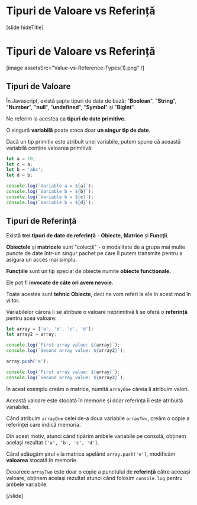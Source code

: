 # Tipuri de Valoare vs Referință

[slide hideTitle]
# Tipuri de Valoare vs Referință

[image assetsSrc="Value-vs-Reference-Types(1).png" /]

## Tipuri de Valoare

În Javascript, există șapte tipuri de date de bază: "**Boolean**", "**String**", "**Number**", "**null**", "**undefined**", "**Symbol**" și "**BigInt**".

Ne referim la acestea ca **tipuri de date primitive.**

O singură **variabilă** poate stoca doar **un singur tip de date**.

Dacă un tip primitiv este atribuit unei variabile, putem spune că această variabilă conține valoarea primitivă:

``` js live
let a = 10;
let c = a;
let b = 'abc';
let d = b;

console.log(`Variable a = ${a}`);
console.log(`Variable b = ${b}`);
console.log(`Variable b = ${c}`);
console.log(`Variable b = ${d}`);
```

## Tipuri de Referință

Există **trei tipuri de date de referință** - **Obiecte**, **Matrice** și **Funcții**.

**Obiectele** și **matricele** sunt "colecții" - o modalitate de a grupa mai multe puncte de date într-un singur pachet pe care îl putem transmite pentru a asigura un acces mai simplu.

**Funcțiile** sunt un tip special de obiecte numite **obiecte funcționale.**

Ele pot fi **invocate de câte ori avem nevoie.**

Toate acestea sunt **tehnic Obiecte**, deci ne vom referi la ele în acest mod în viitor.

Variabilelor cărora li se atribuie o valoare neprimitivă li se oferă o **referință** pentru acea valoare:

``` js live
let array = ['a', 'b', 'c', 'd'];
let array2 = array;

console.log(`First array value: ${array}`);
console.log(`Second array value: ${array2}`);

array.push('e');

console.log(`First array value: ${array}`);
console.log(`Second array value: ${array2}`);
```

În acest exemplu creăm o matrice, numită `arrayOne` căreia îi atribuim valori.

Această valoare este stocată în memorie și doar referința îi este atribuită variabilei.

Când atribuim `arrayOne` celei de-a doua variabile `arrayTwo`, creăm o copie a referinței care indică memoria.

Din acest motiv, atunci când tipărim ambele variabile pe consolă, obținem același rezultat `['a', 'b', 'c', 'd']`. 
 
Când adăugăm șirul `e` la matrice apelând `array.push('e')`, modificăm **valoarea** stocată în memorie.
 
Deoarece `arrayTwo` este doar o copie a punctului de **referință** către aceeași valoare, obținem același rezultat atunci când folosim `console.log` pentru ambele variabile. 

[/slide]
